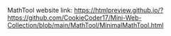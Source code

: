 MathTool website link:
https://htmlpreview.github.io/?https://github.com/CookieCoder17/Mini-Web-Collection/blob/main/MathTool/MinimalMathTool.html
